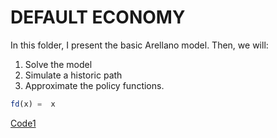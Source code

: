 # DEFAULT ECONOMY
In this folder, I present the basic Arellano model. Then, we will:

  1. Solve the model 
  2. Simulate a historic path
  3. Approximate the policy functions.

``` julia
fd(x) =  x
```
[Code1](https://github.com/ChrisVeJa/DEFAULTECONOMY/blob/master/da.jl)

